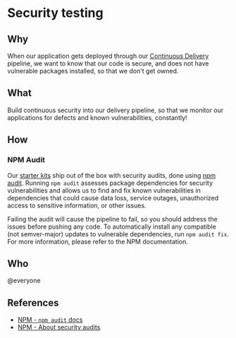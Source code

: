 # Security testing

## Why

When our application gets deployed through our [Continuous Delivery](../../process/continuous-delivery.md) pipeline, we want to know that our code is secure, and does not have vulnerable packages installed, so that we don't get owned.

## What

Build continuous security into our delivery pipeline, so that we monitor our applications for defects and known vulnerabilities, constantly!

## How

### NPM Audit

Our [starter kits](../development/starter-kits.md) ship out of the box with security audits, done using [npm audit](https://docs.npmjs.com/cli/audit). Running `npm audit` assesses package dependencies for security vulnerabilities and allows us to find and fix known vulnerabilities in dependencies that could cause data loss, service outages, unauthorized access to sensitive information, or other issues. 

Failing the audit will cause the pipeline to fail, so you should address the issues before pushing any code. To automatically install any compatible (not semver-major) updates to vulnerable dependencies, run `npm audit fix`. For more information, please refer to the NPM documentation.

## Who

@everyone

## References

- [NPM - `npm audit` docs](https://docs.npmjs.com/cli/audit)
- [NPM - About security audits](https://docs.npmjs.com/getting-started/running-a-security-audit)
